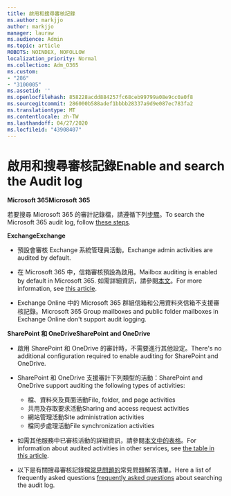 ```yaml
---
title: 啟用和搜尋審核記錄
ms.author: markjjo
author: markjjo
manager: lauraw
ms.audience: Admin
ms.topic: article
ROBOTS: NOINDEX, NOFOLLOW
localization_priority: Normal
ms.collection: Adm_O365
ms.custom:
- "286"
- "3100005"
ms.assetid: ''
ms.openlocfilehash: 858228acdd884257fc68ceb99799a08e9cc0a0f8
ms.sourcegitcommit: 286000b588adef1bbbb28337a9d9e087ec783fa2
ms.translationtype: MT
ms.contentlocale: zh-TW
ms.lasthandoff: 04/27/2020
ms.locfileid: "43908407"
---
```

# <a name="enable-and-search-the-audit-log"></a><span data-ttu-id="d678b-102">啟用和搜尋審核記錄</span><span class="sxs-lookup"><span data-stu-id="d678b-102">Enable and search the Audit log</span></span>

<span data-ttu-id="d678b-103">**Microsoft 365**</span><span class="sxs-lookup"><span data-stu-id="d678b-103">**Microsoft 365**</span></span>

<span data-ttu-id="d678b-104">若要搜尋 Microsoft 365 的審計記錄檔，請遵循下列[步驟](https://docs.microsoft.com/office365/securitycompliance/search-the-audit-log-in-security-and-compliance#search-the-audit-log)。</span><span class="sxs-lookup"><span data-stu-id="d678b-104">To search the Microsoft 365 audit log, follow [these steps](https://docs.microsoft.com/office365/securitycompliance/search-the-audit-log-in-security-and-compliance#search-the-audit-log).</span></span>

<span data-ttu-id="d678b-105">**Exchange**</span><span class="sxs-lookup"><span data-stu-id="d678b-105">**Exchange**</span></span>

- <span data-ttu-id="d678b-106">預設會審核 Exchange 系統管理員活動。</span><span class="sxs-lookup"><span data-stu-id="d678b-106">Exchange admin activities are audited by default.</span></span>

- <span data-ttu-id="d678b-107">在 Microsoft 365 中，信箱審核預設為啟用。</span><span class="sxs-lookup"><span data-stu-id="d678b-107">Mailbox auditing is enabled by default in Microsoft 365.</span></span> <span data-ttu-id="d678b-108">如需詳細資訊，請參閱[本文](https://docs.microsoft.com/office365/securitycompliance/enable-mailbox-auditing)。</span><span class="sxs-lookup"><span data-stu-id="d678b-108">For more information, see  [this article](https://docs.microsoft.com/office365/securitycompliance/enable-mailbox-auditing).</span></span>

- <span data-ttu-id="d678b-109">Exchange Online 中的 Microsoft 365 群組信箱和公用資料夾信箱不支援審核記錄。</span><span class="sxs-lookup"><span data-stu-id="d678b-109">Microsoft 365 Group mailboxes and public folder mailboxes in Exchange Online don't support audit logging.</span></span>

<span data-ttu-id="d678b-110">**SharePoint 和 OneDrive**</span><span class="sxs-lookup"><span data-stu-id="d678b-110">**SharePoint and OneDrive**</span></span>

- <span data-ttu-id="d678b-111">啟用 SharePoint 和 OneDrive 的審計時，不需要進行其他設定。</span><span class="sxs-lookup"><span data-stu-id="d678b-111">There's no additional configuration required to enable auditing for SharePoint and OneDrive.</span></span>

- <span data-ttu-id="d678b-112">SharePoint 和 OneDrive 支援審計下列類型的活動：</span><span class="sxs-lookup"><span data-stu-id="d678b-112">SharePoint and OneDrive support auditing the following types of activities:</span></span>

    - <span data-ttu-id="d678b-113">檔、資料夾及頁面活動</span><span class="sxs-lookup"><span data-stu-id="d678b-113">File, folder, and page activities</span></span>
    - <span data-ttu-id="d678b-114">共用及存取要求活動</span><span class="sxs-lookup"><span data-stu-id="d678b-114">Sharing and access request activities</span></span>
    - <span data-ttu-id="d678b-115">網站管理活動</span><span class="sxs-lookup"><span data-stu-id="d678b-115">Site administration activities</span></span>
    - <span data-ttu-id="d678b-116">檔同步處理活動</span><span class="sxs-lookup"><span data-stu-id="d678b-116">File synchronization activities</span></span>

- <span data-ttu-id="d678b-117">如需其他服務中已審核活動的詳細資訊，請參閱[本文中的表格](https://docs.microsoft.com/office365/securitycompliance/search-the-audit-log-in-security-and-compliance#audited-activities)。</span><span class="sxs-lookup"><span data-stu-id="d678b-117">For information about audited activities in other services, see  [the table in this article](https://docs.microsoft.com/office365/securitycompliance/search-the-audit-log-in-security-and-compliance#audited-activities).</span></span>

- <span data-ttu-id="d678b-118">以下是有關搜尋審核記錄檔[常見問題的](https://docs.microsoft.com/office365/securitycompliance/search-the-audit-log-in-security-and-compliance#frequently-asked-questions)常見問題解答清單。</span><span class="sxs-lookup"><span data-stu-id="d678b-118">Here a list of frequently asked questions [frequently asked questions](https://docs.microsoft.com/office365/securitycompliance/search-the-audit-log-in-security-and-compliance#frequently-asked-questions) about searching the audit log.</span></span>